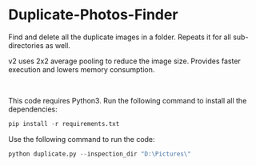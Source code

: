 # Duplicate-Photos-Finder
Find and delete all the duplicate images in a folder. Repeats it for all sub-directories as well. 

v2 uses 2x2 average pooling to reduce the image size. Provides faster execution and lowers memory consumption.

<br>

This code requires Python3. Run the following command to install all the dependencies:
```python
pip install -r requirements.txt
```

Use the following command to run the code: 
```python
python duplicate.py --inspection_dir "D:\Pictures\"
```
